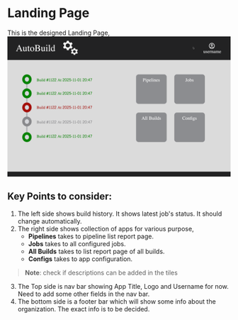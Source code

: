 # Landing Page
This is the designed Landing Page,
![Landing Page](images/image.png)

## Key Points to consider:
1. The left side shows build history. It shows latest job's status. It should change automatically.
2. The right side shows collection of apps for various purpose,
   - **Pipelines** takes to pipeline list report page.
   - **Jobs** takes to all configured jobs.
   - **All Builds** takes to list report page of all builds.
   - **Configs** takes to app configuration.
  > **Note**: check if descriptions can be added in the tiles
3. The Top side is nav bar showing App Title, Logo and Username for now. Need to add some other fields in the nav bar.
4. The bottom side is a footer bar which will show some info about the organization. The exact info is to be decided.
